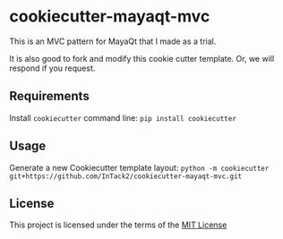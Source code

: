 # cookiecutter-mayaqt-mvc
This is an MVC pattern for MayaQt that I made as a trial.

It is also good to fork and modify this cookie cutter template.
Or, we will respond if you request.

## Requirements
Install `cookiecutter` command line: `pip install cookiecutter`    

## Usage
Generate a new Cookiecutter template layout: `python -m cookiecutter git+https://github.com/InTack2/cookiecutter-mayaqt-mvc.git`  



## License
This project is licensed under the terms of the [MIT License](/LICENSE)
